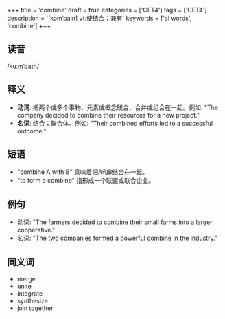 +++
title = 'combine'
draft = true
categories = ['CET4']
tags = ['CET4']
description = '[kəmˈbain] vt.使结合；兼有'
keywords = ['ai words', 'combine']
+++

## 读音
/kuːmˈbaɪn/

## 释义
- **动词**: 把两个或多个事物、元素或概念联合、合并或组合在一起。例如: "The company decided to combine their resources for a new project."
- **名词**: 结合；联合体。例如: "Their combined efforts led to a successful outcome."

## 短语
- "combine A with B" 意味着把A和B结合在一起。
- "to form a combine" 指形成一个联盟或联合企业。

## 例句
- 动词: "The farmers decided to combine their small farms into a larger cooperative."
- 名词: "The two companies formed a powerful combine in the industry."

## 同义词
- merge
- unite
- integrate
- synthesize
- join together
